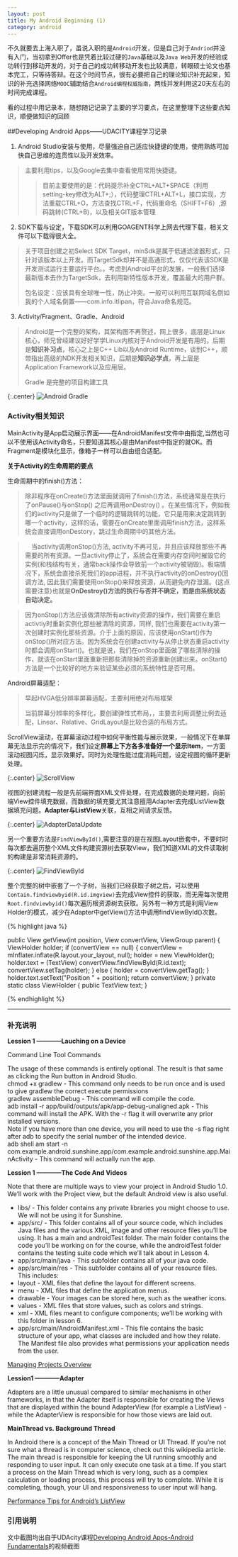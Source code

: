```yaml
---
layout: post
title: My Android Beginning (1)
category: android
---
```


不久就要去上海入职了，虽说入职的是`Android`开发，但是自己对于`Andriod`并没有入门，当初拿到Offer也是凭着比较过硬的`Java`基础以及`Java Web`开发的经验成功转行到移动开发的，对于自己的成功转移动开发也比较满意，转眼硕士论文也基本完工，只等待答辩。在这个时间节点，很有必要把自己的理论知识补充起来，知识的补充选择网络`MOOC`辅助结合`Android编程权威指南`，两线并发利用这20天左右的时间完成课程。

看的过程中用记录本，随想随记记录了主要的学习要点，在这里整理下这些要点知识，顺便做知识的回顾

##Developing Android Apps——UDACITY课程学习记录

1. Android Studio安装与使用，尽量强迫自己适应快捷键的使用，使用熟练可加快自己思维的连贯性以及开发效率。
        
> 主要利用tips，以及Google去集中查看使用常用快捷键。
> 
> > 目前主要使用的是：代码提示补全CTRL+ALT+SPACE（利用setting-key修改为ALT+;），代码整理CTRL+ALT+L，接口实现，方法重载CTRL+O，方法查找CTRL+F，代码重命名（SHIFT+F6）,源码跳转(CTRL+B)，以及相关GIT版本管理
> 

2. SDK下载与设定，下载SDK可以利用GOAGENT科学上网去代理下载，相关文件可以下载得很大全。

> 关于项目创建之初Select SDK Target，minSdk是属于低通滤波器形式，只针对该版本以上开发。而TargetSdk却并不是高通形式，仅仅代表该SDK是开发测试运行主要运行平台。。考虑到Android平台的发展，一般我们选择最新版本去作为TargetSdk，去利用新特性版本开发，覆盖最大的用户群。
> 
> 包名设定：应该具有全球唯一性，防止冲突。一般可以利用互联网域名倒如我的个人域名倒置——com.info.itlipan，符合Java命名规范。

3. Activity/Fragment、Gradle、Android

> Android是一个完整的架构，其架构图不再赘述，网上很多，底层是Linux核心，师兄曾经建议好好学学Linux内核对于Android开发是有用的，后期是**知识补习点**，核心之上是C++ Lib以及Android Runtime，谈到C++，顺带指出高级的NDK开发相关知识，后期是**知识必学点**，再上层是Application Framework以及应用层。
> 
> Gradle 是完整的项目构建工具

{:.center}
![Android Gradle](http://img.oncelee.com/assets%2Fimg%2F20150418%2Fandroid_gradle.jpg)

### Activity相关知识

MainActivity是App启动展示界面——在AndroidManifest文件中由<Intent-filter>指定,当然也可以不使用该Activity命名，只要知道其核心是由Manifest中指定的就OK。而Fragment是模块化显示，像箱子一样可以自由组合适配。

**关于Activity的生命周期的要点**

生命周期中的finish()方法：

> 除非程序在onCreate()方法里面就调用了finish()方法，系统通常是在执行了onPause()与onStop() 之后再调用onDestroy() 。在某些情况下，例如我们的activity只是做了一个临时的逻辑跳转的功能，它只是用来决定跳转到哪一个activity，这样的话，需要在onCreate里面调用finish方法，这样系统会直接调用onDestory，跳过生命周期中的其他方法。

>　当activity调用onStop()方法, activity不再可见，并且应该释放那些不再需要的所有资源。一旦activity停止了，系统会在需要内存空间时摧毁它的实例(和栈结构有关，通常back操作会导致前一个activity被销毁)。极端情况下，系统会直接杀死我们的app进程，并不执行activity的onDestroy()回调方法, 因此我们需要使用onStop()来释放资源，从而避免内存泄漏。(这点需要注意)也就是**OnDestroy()方法的执行与否并不确定，而是由系统状态自动决定。**

> 因为onStop()方法应该做清除所有activity资源的操作，我们需要在重启activtiy时重新实例化那些被清除的资源，同样, 我们也需要在activity第一次创建时实例化那些资源。介于上面的原因，应该使用onStart()作为onStop()所对应方法。因为系统会在创建activity与从停止状态重启activity时都会调用onStart()。也就是说，我们在onStop里面做了哪些清除的操作，就该在onStart里面重新把那些清除掉的资源重新创建出来。onStart()方法是一个比较好的地方来验证某些必须的系统特性是否可用。

Android屏幕适配：

> 早起HVGA低分辨率屏幕适配，主要利用绝对布局框架
> 
> 当前屏幕分辨率的多样化，要创建弹性式布局，，主要去利用调整比例去适配，Linear、Relative、GridLayout是比较合适的布局方式。

ScrollView滚动，在屏幕滚动过程中如何平衡性能与展示效果，一般情况下在单屏幕无法显示完的情况下，我们设定**屏幕上下方各多准备好一个显示Item**，一方面滚动视图闪烁，显示效果好。同时为处理性能过度消耗问题，设定视图的循环更新处理。

{:.center}
![ScrollView](http://img.oncelee.com/assets%2Fimg%2F20150418%2Flistviewscroll.png)

视图的创建流程一般是先前端界面XML文件处理，在完成数据的处理问题，向前端View控件填充数据，而数据的填充要尤其注意擅用Adapter去完成ListView数据填充问题。**Adapter与ListView**关联，互相之间请求反馈。

{:.center}
![AdapterDataUpdate](http://img.oncelee.com/assets%2Fimg%2F20150418%2FAdapterDataupdate.jpg)

另一个重要方法是`FindViewById()`,需要注意的是在视图Layout嵌套中，不要时时每次都去遍历整个XML文件构建资源树去获取View，我们知道XML的文件读取树的构建是非常消耗资源的。

{:.center}
![FindViewById](http://img.oncelee.com/assets%2Fimg%2F20150418%2FFindviewbyid.jpg)

整个完整的树中嵌套了一个子树，当我们已经获取子树之后，可以使用`Contain.findviewbyid(R.id.imgview)`去完成View控件的获取，而无需每次使用`Root.findviewbyid()`每次遍历根资源树去获取。另外有一种方式是利用View Holder的模式，减少在Adapter中getView()方法中调用findViewById()次数。


{% highlight java %}

public View getView(int position, View convertView, ViewGroup parent) {
    ViewHolder holder;
    if (convertView == null) {
        convertView = mInflater.inflate(R.layout.your_layout, null);
        holder = new ViewHolder();
        holder.text = (TextView) convertView.findViewById(R.id.text);
        convertView.setTag(holder);
    } else {
        holder = convertView.getTag();
    }
    holder.text.setText("Position " + position);
    return convertView;
}
private static class ViewHolder {
    public TextView text;
}

{% endhighlight %}

---

### 补充说明

**Lession 1 ————Lauching on a Device**

Command Line Tool Commands

The usage of these commands is entirely optional. The result is that same as clicking the Run button in Android Studio.          
chmod +x gradlew - This command only needs to be run once and is used to give gradlew the correct execute permissions         
gradlew assembleDebug - This command will compile the code.      
adb install -r app/build/outputs/apk/app-debug-unaligned.apk - This command will install the APK. With the -r flag it will overwrite any prior installed versions.         
Note if you have more than one device, you will need to use the -s flag right after adb to specify the serial number of the intended device.            
adb shell am start -n com.example.android.sunshine.app/com.example.android.sunshine.app.MainActivity - This command will actually run the app.

**Lession 1 ————The Code And Videos**

Note that there are multiple ways to view your project in Android Studio 1.0. We’ll work with the Project view, but the default Android view is also useful.

* libs/ - This folder contains any private libraries you might choose to use. We will not be using it for Sunshine.         
* app/src/ - This folder contains all of your source code, which includes Java files and the various XML, image and other resource files you’ll be using. It has a main and androidTest folder. The main folder contains the code you’ll be working on for the course, while the androidTest folder contains the testing suite code which we’ll talk about in Lesson 4.    
*  app/src/main/java - This subfolder contains all of your java code.    
* app/src/main/res - This subfolder contains all of your resource files. This includes:      
* layout - XML files that define the layout for different screens.     
* menu - XML files that define the application menus.    
* drawable - Your images can be stored here, such as the weather icons.    
* values - XML files that store values, such as colors and strings.    
* xml - XML files meant to configure components; we’ll be working with this folder in lesson 6.    
* app/src/main/AndroidManifest.xml - This file contains the basic structure of your app, what classes are included and how they relate. The Manifest file also provides what permissions your application needs from the user.   


[Managing Projects Overview](https://developer.android.com/tools/projects/index.html)

**Lession1 ————Adapter**

Adapters are a little unusual compared to similar mechanisms in other frameworks, in that the Adapter itself is responsible for creating the Views that are displayed within the bound AdapterView (for example a ListView) - while the AdapterView is responsible for how those views are laid out. 

**MainThread vs. Background Thread**

In Android there is a concept of the Main Thread or UI Thread. If you’re not sure what a thread is in computer science, check out this wikipedia article. The main thread is responsible for keeping the UI running smoothly and responding to user input. It can only execute one task at a time. If you start a process on the Main Thread which is very long, such as a complex calculation or loading process, this process will try to complete. While it is completing, though, your UI and responsiveness to user input will hang.

[Performance Tips for Android’s ListView](http://lucasr.org/2012/04/05/performance-tips-for-androids-listview/   "提升Android ListView性能的几个技巧")

### 引用说明

文中截图均出自于UDAcity课程[Developing Android Apps-Android Fundamentals](https://www.udacity.com/course/developing-android-apps--ud853   "Developing Android Apps课程链接")的视频截图


